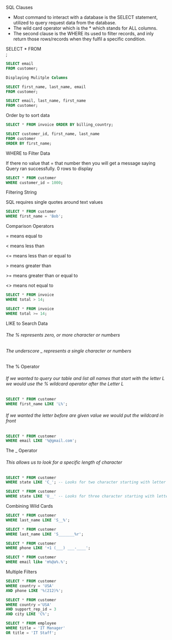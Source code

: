 SQL Clauses
<ul>
<li>Most command to interact with a database is the SELECT statement, utilized to query request data from the database.</li>
<li>The wild card operator which is the * which stands for ALL columns.</li>
<li>The second clause is the WHERE its used to filter records, and inly return those rows/records when they fulfil a specific condition.</li>
</ul>

SELECT * FROM   
<tablename>;

```SQL 
SELECT email
FROM customer;

Displaying Mulitple Columns

SELECT first_name, last_name, email
FROM customer;

SELECT email, last_name, first_name
FROM customer;
```

<p>Order by to sort data</p>

```SQL
SELECT * FROM invoice ORDER BY billing_country;

SELECT customer_id, first_name, last_name 
FROM customer
ORDER BY first_name;
```

<p>WHERE to Filter Data</p>
<p>If there no value that = that number then you will get a message saying Query ran successfully. 0 rows to display</p>

```SQL
SELECT * FROM customer
WHERE customer_id = 1000;
```

<p>Filtering String</p>
<p>SQL requires single quotes around text values</p>

```SQL
SELECT * FROM customer
WHERE first_name = 'Bob';
```

<p>Comparison Operators</p>
<p>= means equal to</p>
<p>< means less than</p>
<p><= means less than or equal to</p>
<p>> means greater than</p>
<p>>= means greater than or equal to</p>
<p><> means not equal to</p>

```SQL
SELECT * FROM invoice
WHERE total > 14;

SELECT * FROM invoice
WHERE total >= 14;
```

<p>LIKE to Search Data</p>
<h6>The % represents zero, or more character or numbers</h6>
<h6>The underscore _ represents a single character or numbers</h6>

<p>The % Operator</p>
<h6>If we wanted to query our table and list all names that start with the letter L we would use the % wildcard operator after the Letter L</h6>

```SQL
SELECT * FROM customer
WHERE first_name LIKE 'L%';
```
<h6>If we wanted the letter before are given value we would put the wildcard in front</h6>

```SQL
SELECT * FROM customer
WHERE email LIKE '%@gmail.com'; 
```

<p>The _ Operator</p>
<h6>This allows us to look for a specific length of character</h6>

```SQL
SELECT * FROM customer
WHERE state LIKE 'C_'; -- Looks for two character starting with letter C

SELECT * FROM customer
WHERE state LIKE 'U__' -- Looks for three character starting with letter U
```

<p>Combining Wild Cards</p>

```SQL
SELECT * FROM customer
WHERE last_name LIKE 'S__%';

SELECT * FROM customer
WHERE last_name LIKE 'S_______%r';

SELECT * FROM customer
WHERE phone LIKE '+1 (___) ___-____';

SELECT * FROM customer
WHERE email like 'm%@a%.%';
```

<p>Multiple Filters</p>

```SQL
SELECT * FROM customer
WHERE country = 'USA'
AND phone LIKE '%(212)%';

SELECT * FROM customer
WHERE country ='USA'
AND support_rep_id = 3
AND city LIKE 'C%';

SELECT * FROM employee
WHERE title = 'IT Manager'
OR title = 'IT Staff';
```



